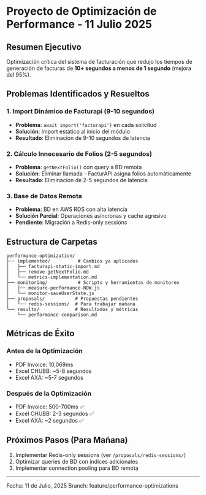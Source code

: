 # Proyecto de Optimización de Performance - 11 Julio 2025

## Resumen Ejecutivo

Optimización crítica del sistema de facturación que redujo los tiempos de generación de facturas de **10+ segundos a menos de 1 segundo** (mejora del 95%).

## Problemas Identificados y Resueltos

### 1. Import Dinámico de Facturapi (9-10 segundos)
- **Problema**: `await import('facturapi')` en cada solicitud
- **Solución**: Import estático al inicio del módulo
- **Resultado**: Eliminación de 9-10 segundos de latencia

### 2. Cálculo Innecesario de Folios (2-5 segundos)
- **Problema**: `getNextFolio()` con query a BD remota
- **Solución**: Eliminar llamada - FacturAPI asigna folios automáticamente
- **Resultado**: Eliminación de 2-5 segundos de latencia

### 3. Base de Datos Remota
- **Problema**: BD en AWS RDS con alta latencia
- **Solución Parcial**: Operaciones asíncronas y cache agresivo
- **Pendiente**: Migración a Redis-only sessions

## Estructura de Carpetas

```
performance-optimization/
├── implemented/          # Cambios ya aplicados
│   ├── facturapi-static-import.md
│   ├── remove-getNextFolio.md
│   └── metrics-implementation.md
├── monitoring/           # Scripts y herramientas de monitoreo
│   ├── measure-performance-NOW.js
│   └── monitor-saveUserState.js
├── proposals/           # Propuestas pendientes
│   └── redis-sessions/  # Para trabajar mañana
└── results/             # Resultados y métricas
    └── performance-comparison.md
```

## Métricas de Éxito

### Antes de la Optimización
- PDF Invoice: 10,069ms
- Excel CHUBB: ~5-8 segundos
- Excel AXA: ~5-7 segundos

### Después de la Optimización
- PDF Invoice: 500-700ms ✅
- Excel CHUBB: 2-3 segundos ✅
- Excel AXA: ~2 segundos ✅

## Próximos Pasos (Para Mañana)

1. Implementar Redis-only sessions (ver `/proposals/redis-sessions/`)
2. Optimizar queries de BD con índices adicionales
3. Implementar connection pooling para BD remota

---
Fecha: 11 de Julio, 2025
Branch: feature/performance-optimizations